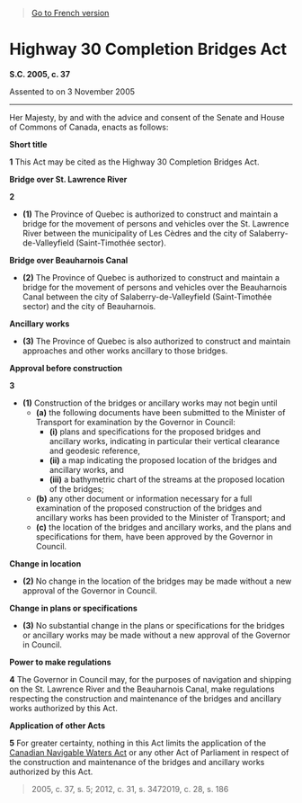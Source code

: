 > [Go to French version](/fr/Lois/Lois%20du%20Canada/2005/ch.%2037.md)

# Highway 30 Completion Bridges Act

**S.C. 2005, c. 37**


Assented to on 3 November 2005

----------



Her Majesty, by and with the advice and consent of the Senate and House of Commons of Canada, enacts as follows:






**Short title**

**1** This Act may be cited as the Highway 30 Completion Bridges Act.




**Bridge over St. Lawrence River**

**2** 

- **(1)** The Province of Quebec is authorized to construct and maintain a bridge for the movement of persons and vehicles over the St. Lawrence River between the municipality of Les Cèdres and the city of Salaberry-de-Valleyfield (Saint-Timothée sector).

**Bridge over Beauharnois Canal**

- **(2)** The Province of Quebec is authorized to construct and maintain a bridge for the movement of persons and vehicles over the Beauharnois Canal between the city of Salaberry-de-Valleyfield (Saint-Timothée sector) and the city of Beauharnois.

**Ancillary works**

- **(3)** The Province of Quebec is also authorized to construct and maintain approaches and other works ancillary to those bridges.




**Approval before construction**

**3** 

- **(1)** Construction of the bridges or ancillary works may not begin until
	- **(a)** the following documents have been submitted to the Minister of Transport for examination by the Governor in Council:
		- **(i)** plans and specifications for the proposed bridges and ancillary works, indicating in particular their vertical clearance and geodesic reference,
		- **(ii)** a map indicating the proposed location of the bridges and ancillary works, and
		- **(iii)** a bathymetric chart of the streams at the proposed location of the bridges;
	- **(b)** any other document or information necessary for a full examination of the proposed construction of the bridges and ancillary works has been provided to the Minister of Transport; and
	- **(c)** the location of the bridges and ancillary works, and the plans and specifications for them, have been approved by the Governor in Council.

**Change in location**

- **(2)** No change in the location of the bridges may be made without a new approval of the Governor in Council.

**Change in plans or specifications**

- **(3)** No substantial change in the plans or specifications for the bridges or ancillary works may be made without a new approval of the Governor in Council.




**Power to make regulations**

**4** The Governor in Council may, for the purposes of navigation and shipping on the St. Lawrence River and the Beauharnois Canal, make regulations respecting the construction and maintenance of the bridges and ancillary works authorized by this Act.




**Application of other Acts**

**5** For greater certainty, nothing in this Act limits the application of the [Canadian Navigable Waters Act](/en/Acts/Revised%20Statutes%20of%20Canada/N/N-22.md) or any other Act of Parliament in respect of the construction and maintenance of the bridges and ancillary works authorized by this Act.
> 2005, c. 37, s. 5; 2012, c. 31, s. 3472019, c. 28, s. 186



